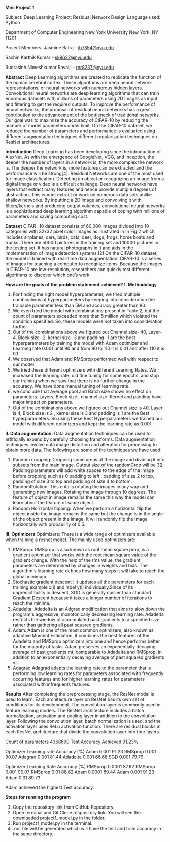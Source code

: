 **Mini Project 1**

Subject: Deep Learning
Project: Residual Network Design
Language used: Python

Department of Computer Engineering
New York University
New York, NY 11201	

Project Members:
Jasmine Batra - jb7854@nyu.edu

Sachin Karthik Kumar - sk9622@nyu.edu

Rudrasinh Nimeshkumar Ravalji - rnr8237@nyu.edu


**Abstract** 
 Deep Learning algorithms are created to replicate the function of the human cerebral cortex. These algorithms are deep neural network representations, or neural networks with numerous hidden layers. Convolutional neural networks are deep learning algorithms that can train enormous datasets with millions of parameters using 2D images as input and filtering to get the required outputs. To improve the performance of neural networks, the proposal of residual neural networks has a great contribution to the advancement of the bottleneck of traditional networks. Our goal was to maximize the accuracy of CIFAR-10 by reducing the number of model parameters under limit. On the CIFAR-10 dataset, we reduced the number of parameters and performance is evaluated using different augmentation techniques different regularization techniques on ResNet architectures.
  
**Introduction**
Deep Learning has been developing since the introduction of AlexNet. As with the emergence of GoogleNet, VGG, and Inception, the deeper the number of layers in a network is, the more complex the network is. The deeper the network is, more features can be extracted and the performance will be strong[4]. Residual Networks are one of the most used for image classification. Detecting an object or recognizing an image from a digital image or video is a difficult challenge. Deep neural networks have layers that extract many features and hence provide multiple degrees of abstraction. This cannot extract or work on numerous data sets unlike shallow networks. By inputting a 2D image and convolving it with filters/kernels and producing output volumes, convolutional neural networks is a sophisticated deep learning algorithm capable of coping with millions of parameters and saving computing cost.


**Dataset**
CIFAR- 10 dataset consists of 60,000 images divided into 10 categories with 32x32 pixel color images as illustrated in In Fig 2 which includes airplanes, cars, birds, cats, deer, dogs, frogs, horse boats and trucks. There are 50000 pictures in the training set and 10000 pictures in the testing set. It has natural photographs in it and aids in the implementation of image detection systems.[2] On the CIFAR-10 dataset, the model is trained with real-time data augmentation. CIFAR-10 is a series of images for teaching a computer to recognize items. Because the images in CIFAR-10 are low-resolution, researchers can quickly test different algorithms to discover which one’s work.


**How are the goals of the problem statement achieved?**
**I. Methodology**

  1. For finding the right model hyperparameter, we tried multiple combinations of hyperparameters by keeping into consideration the trainable parameter less than 5M and accuracy greater than 80. 
  2. We even tried the model with combinations present in Table 2, but the count of parameters exceeded more than 5 million which violated the condition specified. So, these models were not taken into consideration further. 
  3. Out of the combinations above we figured out Channel size- 40, Layer- 4, Block size- 2, kernel size- 3 and padding- 1 are the best hyperparameters by training the model with Adam optimizer and Learning rate 0.001 until 90 and from 90 to 110 it is 0.01 and after 110 it is 0.1. 
  4. We observed that Adam and RMSprop performed well with respect to our model. 
  5. We tried these different optimizers with different Learning Rates. We increased the learning rate, did fine tuning for some epochs, and stop our training when we saw that there is no further change in the accuracy. We have done manual tuning of learning rate.
  6. we conclude that Average pool and Batch size shows no effect on parameters. Layers, Block size , channel size ,Kernel and padding have major impact on parameters. 
  7. Out of the combinations above we figured out Channel size is 40, Layer is 4, Block size is 2 , kernel size is 3 and padding is 1 are the Best hyperparameters. So using these Best Hyperparameters we trained our model with different optimizers and kept the learning rate as 0.001.


**II. Data augmentation:**
Data augmentation techniques can be used to artificially expand by carefully choosing transforms. Data augmentation techniques involve data image distortion and alteration for processing to obtain more data. The following are some of the techniques we have used: 
  1. Random cropping: 
  Cropping some areas of the image and dividing it into subsets from the main image. Output size of the randomCrop will be 32. Padding parameters will add white spaces to the edge of the image before cropping such as 0 padding to left , padding of size 2 to top, padding of size 3 to top and padding of size 4 to bottom.
  2. RandomRotation: 
  This entails rotating the images in any way and generating new images. Rotating the image through 10 degrees. The feature of object in image remains the same this way the model can learn about the feature of same object.
  3. Random Horizontal flipping:
  When we perform a horizontal flip the object inside the image remains the same but the change is in the angle of the object present in the image. It will randomly flip the image horizontally with probability of 0.5.

**III. Optimizers**
Optimizers:
There is a wide range of optimizers available when training a resnet model. The mainly used optimizers are:

  1. RMSprop:
  RMSprop is also known as root mean square prop, is a gradient optimizer that works with the root mean square value of the gradient change. With the help of the rms value, the gradient parameters are determined by changes in weights and bias. The algorithm's learning rate defines how many steps it will take to reach the global minimum.
  2. Stochastic gradient descent :
  It updates all the parameters for each training example x(i) and label y(i) individually.Since of its unpredictability in descent, SGD is generally noisier than standard Gradient Descent because it takes a longer number of iterations to reach the minima.
  3. Adadelta:
  Adadelta is an Adgrad modification that aims to slow down the program's aggressive, monotonically decreasing learning rate. Adadelta restricts the window of accumulated past gradients to a specified size rather than gathering all past squared gradients.
  4. Adam:
  Adam is one of the most common optimizers, also known as adaptive Moment Estimation, it combines the best features of the Adadelta and RMSprop optimizers into one and hence performs better for the majority of tasks. Adam preserves an exponentially decaying average of past gradients mt, comparable to Adadelta and RMSprop, in addition to an exponentially decaying average of past squared gradients vt.
  5. Adagrad 
  Adagrad adapts the learning rate to the parameter that is performing low learning rates for parameters  associated with frequently occurring features and for higher learning rates for parameters associated with infrequents features.

**Results**
After completing the preprocessing stage, the ResNet model is used to learn. Each architecture layer on ResNet has its own set of conditions for its development. The convolution layer is commonly used in feature learning models. The ResNet architecture includes a batch normalization, activation and pooling layer in addition to the convolution layer. Following the convolution layer, batch normalization is used, and the activation layer uses ReLu activation function. There are residual blocks in each ResNet architecture that divide the convolution layer into four layers.

Count of parameters	4368690
Test Accuracy Achieved	91.23%

Optimizer	  Learning rate	  Accuracy (%)
Adam	        0.001	          91.23
RMSprop	      0.001         	90.07
Adagrad	      0.001	          81.44
Adadelta	    0.001	          66.68
SGD	          0.001	          79.79


Optimizer	  Learning Rate	  Accuracy (%)
RMSprop	      0.0001	        87.62
RMSprop	      0.001	          90.07
RMSprop	      0.01	          88.62
Adam	        0.0001	        89.44
Adam	        0.001	          91.23
Adam	        0.01	          89.73

Adam achieved the highest Test accuracy.

**Steps for running the program**

  1. Copy the repository link from GitHub Repository.
  2. Open terminal and Git Clone respository link. You will see the downloaded project1_model.py in the folder.
  3. Run project1_model.py in the terminal.
  4. .out file will be generated which will have the test and train accuracy in the same directory. 


